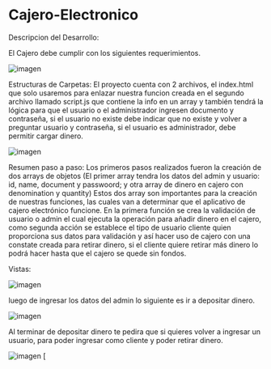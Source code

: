 # Cajero-Electronico

Descripcion del Desarrollo:

El Cajero debe cumplir con los siguientes requerimientos.

![imagen](https://user-images.githubusercontent.com/99287560/227064874-955649ee-ee7e-46b0-a0d2-d23e8c3a8201.png)

Estructuras de Carpetas:
El proyecto cuenta con 2 archivos, el index.html que solo usaremos para enlazar nuestra funcion creada en el segundo archivo llamado script.js que contiene la info en un array y también tendrá la lógica para que el usuario o el administrador ingresen documento y contraseña, si el usuario no existe debe indicar que no existe y volver a preguntar usuario y contraseña, si el usuario es administrador, debe permitir cargar dinero.

![imagen](https://user-images.githubusercontent.com/99287560/227064982-b2a46b19-bb28-48ff-86df-005a25479e4a.png)

Resumen paso a paso:
Los primeros pasos realizados fueron la creación de dos arrays de objetos (El primer array tendra los datos del admin y usuario: id, name, document y passwoord; y otra array de dinero en cajero con denomination y quantity) 
Estos dos array son importantes para la creación de nuestras funciones, las cuales van a determinar que el aplicativo de cajero electrónico funcione. En la primera función se crea la validación de usuario o admin el cual ejecuta la operación para añadir dinero en el cajero, como segunda acción se establece el tipo de usuario cliente quien proporciona sus datos para validación y así hacer uso de cajero con una constate creada para retirar dinero, si el cliente quiere retirar más dinero lo podrá hacer hasta que el cajero se quede sin fondos.

Vistas:

![imagen](https://user-images.githubusercontent.com/99287560/227067468-55f41f8a-c113-42c6-9a7a-73a4cd9d64a6.png)

luego de ingresar los datos del admin lo siguiente es ir a depositar dinero.

![imagen](https://user-images.githubusercontent.com/99287560/227067746-3060b064-a1ca-4ddb-bc36-23995fc160a4.png)

Al terminar de depositar dinero te pedira que si quieres volver a ingresar un usuario, para poder ingresar como cliente y poder retirar dinero.

![imagen](https://user-images.githubusercontent.com/99287560/227067890-0e75bfca-769a-416e-af6d-85b8c9a94f83.png)
[
